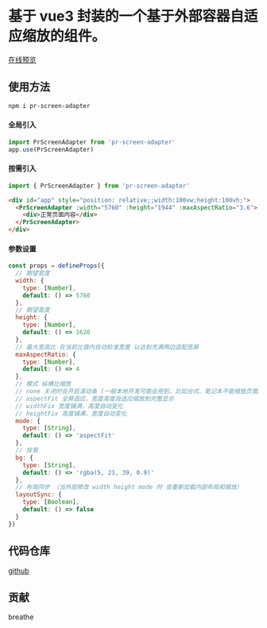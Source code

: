# 基于 vue3 封装的一个基于外部容器自适应缩放的组件。

[在线预览](https://pryun.vip/pr-screen-adapter/)

## 使用方法

```bash
npm i pr-screen-adapter
```

#### 全局引入

```js
import PrScreenAdapter from 'pr-screen-adapter'
app.use(PrScreenAdapter)
```

#### 按需引入

```js
import { PrScreenAdapter } from 'pr-screen-adapter'
```

```html
<div id="app" style="position: relative;;width:100vw;height:100vh;">
  <PrScreenAdapter :width="5760" :height="1944" :maxAspectRatio="3.6">
    <div>正常页面内容</div>
  </PrScreenAdapter>
</div>
```

#### 参数设置

```js
const props = defineProps({
  // 期望宽度
  width: {
    type: [Number],
    default: () => 5760
  },
  // 期望高度
  height: {
    type: [Number],
    default: () => 1620
  },
  // 最大宽高比 在当前比值内自动校准宽度 以达到充满两边适配宽屏
  maxAspectRatio: {
    type: [Number],
    default: () => 4
  },
  // 模式 纵横比缩放
  // none 关闭时会开启滚动条 (一般本地开发可能会用到，比如台式、笔记本不能缩放页面时)
  // aspectFit 全屏适应，宽度高度自适应缩放到完整显示
  // widthFix 宽度铺满，高度自动变化
  // heightFix 高度铺满，宽度自动变化
  mode: {
    type: [String],
    default: () => 'aspectFit'
  },
  // 背景
  bg: {
    type: [String],
    default: () => 'rgba(5, 21, 39, 0.9)'
  },
  // 布局同步 （当外层修改 width height mode 时 会重新加载内部布局和缩放）
  layoutSync: {
    type: [Boolean],
    default: () => false
  }
})
```

## 代码仓库

[github](https://github.com/breathe97/pr-screen-adapter)

## 贡献

breathe
